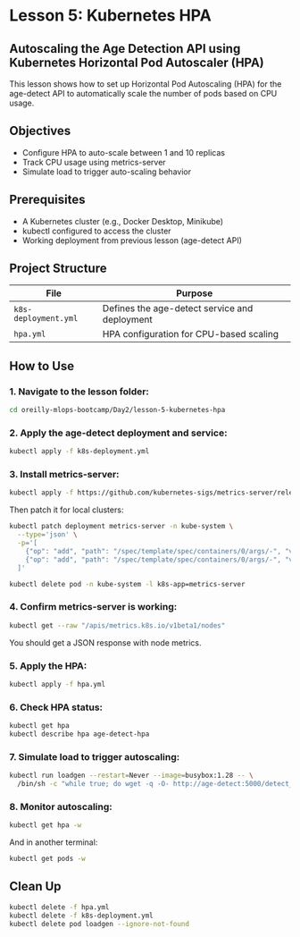 # Lesson 5: Kubernetes HPA

## Autoscaling the Age Detection API using Kubernetes Horizontal Pod Autoscaler (HPA)

This lesson shows how to set up Horizontal Pod Autoscaling (HPA) for the age-detect API to automatically scale the number of pods based on CPU usage.

## Objectives

- Configure HPA to auto-scale between 1 and 10 replicas
- Track CPU usage using metrics-server
- Simulate load to trigger auto-scaling behavior

## Prerequisites

- A Kubernetes cluster (e.g., Docker Desktop, Minikube)
- kubectl configured to access the cluster
- Working deployment from previous lesson (age-detect API)

## Project Structure

| File | Purpose |
|------|---------|
| `k8s-deployment.yml` | Defines the age-detect service and deployment |
| `hpa.yml` | HPA configuration for CPU-based scaling |

## How to Use

### 1. Navigate to the lesson folder:

```bash
cd oreilly-mlops-bootcamp/Day2/lesson-5-kubernetes-hpa
```

### 2. Apply the age-detect deployment and service:

```bash
kubectl apply -f k8s-deployment.yml
```

### 3. Install metrics-server:

```bash
kubectl apply -f https://github.com/kubernetes-sigs/metrics-server/releases/latest/download/components.yaml
```

Then patch it for local clusters:

```bash
kubectl patch deployment metrics-server -n kube-system \
  --type='json' \
  -p='[
    {"op": "add", "path": "/spec/template/spec/containers/0/args/-", "value": "--kubelet-insecure-tls"},
    {"op": "add", "path": "/spec/template/spec/containers/0/args/-", "value": "--kubelet-preferred-address-types=InternalIP,Hostname,InternalDNS,ExternalDNS,ExternalIP"}
  ]'

kubectl delete pod -n kube-system -l k8s-app=metrics-server
```

### 4. Confirm metrics-server is working:

```bash
kubectl get --raw "/apis/metrics.k8s.io/v1beta1/nodes"
```

You should get a JSON response with node metrics.

### 5. Apply the HPA:

```bash
kubectl apply -f hpa.yml
```

### 6. Check HPA status:

```bash
kubectl get hpa
kubectl describe hpa age-detect-hpa
```

### 7. Simulate load to trigger autoscaling:

```bash
kubectl run loadgen --restart=Never --image=busybox:1.28 -- \
  /bin/sh -c "while true; do wget -q -O- http://age-detect:5000/detect_age; done"
```

### 8. Monitor autoscaling:

```bash
kubectl get hpa -w
```

And in another terminal:

```bash
kubectl get pods -w
```

## Clean Up

```bash
kubectl delete -f hpa.yml
kubectl delete -f k8s-deployment.yml
kubectl delete pod loadgen --ignore-not-found
```

